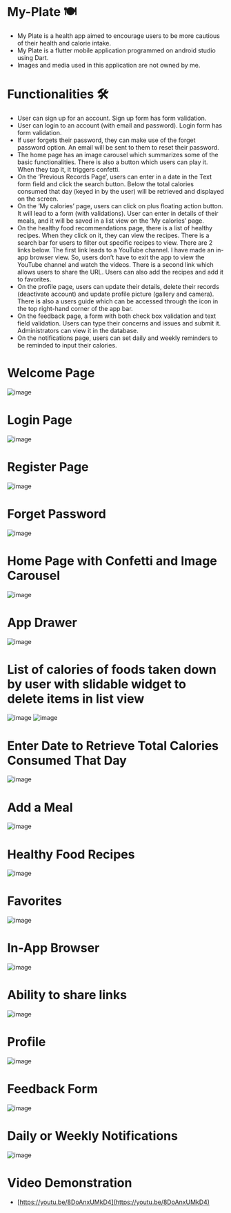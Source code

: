# My-Plate 🍽️
- My Plate is a health app aimed to encourage users to be more cautious of their health and calorie intake.
- My Plate is a flutter mobile application programmed on android studio using Dart.
- Images and media used in this application are not owned by me.

# Functionalities 🛠️
- User can sign up for an account. Sign up form has form validation. 
- User can login to an account (with email and password). Login form has form validation.
- If user forgets their password, they can make use of the forget password option. An email will be sent to them to reset their password.
- The home page has an image carousel which summarizes some of the basic functionalities. There is also a button which users can play it. When they tap it, it triggers confetti. 
- On the ‘Previous Records Page’, users can enter in a date in the Text form field and click the search button. Below the total calories consumed that day (keyed in by the user) will be retrieved and displayed on the screen. 
- On the ‘My calories’ page, users can click on plus floating action button. It will lead to a form (with validations). User can enter in details of their meals, and it will be saved in a list view on the ‘My calories’ page. 
- On the healthy food recommendations page, there is a list of healthy recipes. When they click on it, they can view the recipes. There is a search bar for users to filter out specific recipes to view. There are 2 links below. The first link leads to a YouTube channel. I have made an in-app browser view. So, users don’t have to exit the app to view the YouTube channel and watch the videos. There is a second link which allows users to share the URL. Users can also add the recipes and add it to favorites. 
- On the profile page, users can update their details, delete their records (deactivate account) and update profile picture (gallery and camera). There is also a users guide which can be accessed through the icon in the top right-hand corner of the app bar. 
- On the feedback page, a form with both check box validation and text field validation. Users can type their concerns and issues and submit it. Administrators can view it in the database. 
- On the notifications page, users can set daily and weekly reminders to be reminded to input their calories. 

# Welcome Page
![image](https://user-images.githubusercontent.com/100062535/191887566-f0024b67-6837-4798-889a-3cb2ffd9f356.png)

# Login Page
![image](https://user-images.githubusercontent.com/100062535/191887776-30d6637b-037d-42d2-ae42-d56de268cff1.png)

# Register Page
![image](https://user-images.githubusercontent.com/100062535/191888182-c7156ef3-983b-413f-aba6-95289cb64923.png)

# Forget Password
![image](https://user-images.githubusercontent.com/100062535/191888938-5f96f67a-9aeb-4904-b552-faa72546951d.png)

# Home Page with Confetti and Image Carousel
![image](https://user-images.githubusercontent.com/100062535/191887422-468fa5de-cd54-43cb-8901-34ca021742ee.png)

# App Drawer
![image](https://user-images.githubusercontent.com/100062535/191889080-813f816d-532d-4f5a-a1c6-afcef46ac6f0.png)

# List of calories of foods taken down by user with slidable widget to delete items in list view
![image](https://user-images.githubusercontent.com/100062535/191788523-3d93744e-cee7-4087-bb34-b402164325ad.png)
![image](https://user-images.githubusercontent.com/100062535/191789869-1c79362f-8de6-459a-97cb-68f0ab71aa61.png)

# Enter Date to Retrieve Total Calories Consumed That Day
![image](https://user-images.githubusercontent.com/100062535/191889251-169cef98-9f11-46cb-a6ea-af7fa7bf5177.png)

# Add a Meal
![image](https://user-images.githubusercontent.com/100062535/191889540-0b65f5f7-974c-45f1-828f-d8596c54cd54.png)

# Healthy Food Recipes
![image](https://user-images.githubusercontent.com/100062535/191901402-d3af6a6d-b2e8-4730-b2d8-ec16efbc9e88.png)

# Favorites
![image](https://user-images.githubusercontent.com/100062535/191901617-e60870f7-b45b-4e5c-a406-bd326e4beeda.png)

# In-App Browser
![image](https://user-images.githubusercontent.com/100062535/191901741-864f24b8-bab2-4a61-946b-d628522de686.png)

# Ability to share links
![image](https://user-images.githubusercontent.com/100062535/191901878-756b256a-178c-4c06-ade0-90d5b3b565c5.png)

# Profile
![image](https://user-images.githubusercontent.com/100062535/191789345-f09c9d9e-2602-482f-bfce-71710bcaf2ac.png)

# Feedback Form
![image](https://user-images.githubusercontent.com/100062535/191789378-925dee7d-a255-4676-89e1-a5de6fd03330.png)

# Daily or Weekly Notifications
![image](https://user-images.githubusercontent.com/100062535/191789534-ba52cbd4-7722-4d5b-90aa-9c3e340ebd99.png)

# Video Demonstration
- [https://youtu.be/8DoAnxUMkD4](https://youtu.be/8DoAnxUMkD4)



